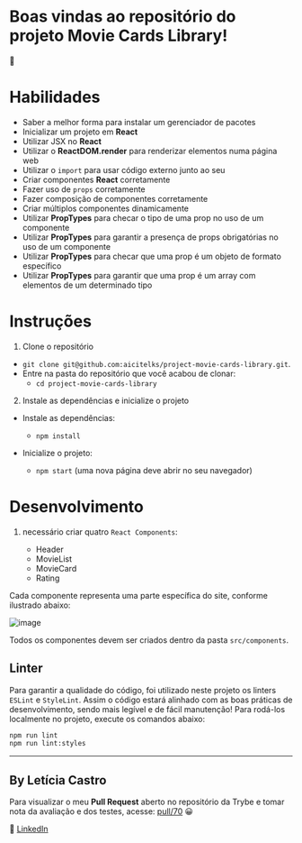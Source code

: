 # Boas vindas ao repositório do projeto Movie Cards Library!

🚀

# Habilidades
  - Saber a melhor forma para instalar um gerenciador de pacotes
  - Inicializar um projeto em **React**
  - Utilizar JSX no **React**
  - Utilizar o **ReactDOM.render** para renderizar elementos numa página web
  - Utilizar o `import` para usar código externo junto ao seu
  - Criar componentes **React** corretamente
  - Fazer uso de `props` corretamente
  - Fazer composição de componentes corretamente
  - Criar múltiplos componentes dinamicamente
  - Utilizar **PropTypes** para checar o tipo de uma prop no uso de um componente
  - Utilizar **PropTypes** para garantir a presença de props obrigatórias no uso de um componente
  - Utilizar **PropTypes** para checar que uma prop é um objeto de formato específico
  - Utilizar **PropTypes** para garantir que uma prop é um array com elementos de um determinado tipo


# Instruções 

1. Clone o repositório
  * `git clone git@github.com:aicitelks/project-movie-cards-library.git`.
  * Entre na pasta do repositório que você acabou de clonar:
    * `cd project-movie-cards-library`

2. Instale as dependências e inicialize o projeto
  * Instale as dependências:
    * `npm install`

  * Inicialize o projeto:
    * `npm start` (uma nova página deve abrir no seu navegador)

# Desenvolvimento
1. necessário criar quatro `React Components`:

   - Header
   - MovieList
   - MovieCard
   - Rating

Cada componente representa uma parte específica do site, conforme ilustrado abaixo:

![image](site-outline.png)

Todos os componentes devem ser criados dentro da pasta `src/components`. 

## Linter

Para garantir a qualidade do código, foi utilizado neste projeto os linters `ESLint` e `StyleLint`.
Assim o código estará alinhado com as boas práticas de desenvolvimento, sendo mais legível
e de fácil manutenção! Para rodá-los localmente no projeto, execute os comandos abaixo:

  ```bash
npm run lint
npm run lint:styles
```

---

## By **Letícia Castro**
Para visualizar o meu **Pull Request** aberto no repositório da Trybe e tomar nota da avaliação e dos testes, acesse: [pull/70](https://github.com/tryber/sd-013-b-project-movie-cards-library/pull/70) 😀

:large_blue_circle: [LinkedIn](https://www.linkedin.com/in/leticiacastro87/)